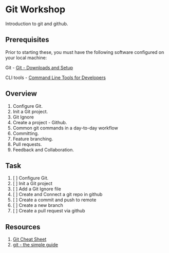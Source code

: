 # Git Workshop

Introduction to git and github.

## Prerequisites

Prior to starting these, you must have the following software configured on your local machine:

Git - [Git - Downloads and Setup](https://git-scm.com/downloads)

CLI tools - [Command Line Tools for Developers](https://www.toptal.com/software/best-command-line-tools)

## Overview

1. Configure Git.
2. Init a Git project.
3. Git Ignore
4. Create a project - Github.
5. Common git commands in a day-to-day workflow
6. Committing.
7. Feature branching.
8. Pull requests.
9. Feedback and Collaboration.

## Task

1. [ ] Configure Git.
2. [ ] Init a Git project
3. [ ] Add a Git Ignore file
4. [ ] Create and Connect a git repo in github
5. [ ] Create a commit and push to remote
6. [ ] Create a new branch
7. [ ] Create a pull request via github

## Resources

1. [Git Cheat Sheet](https://www.atlassian.com/git/tutorials/atlassian-git-cheatsheet)
2. [git - the simple guide](http://rogerdudler.github.io/git-guide/)
